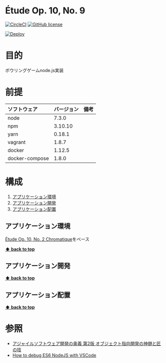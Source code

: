 Étude Op. 10, No. 9 
===================

[![CircleCI](https://circleci.com/gh/k2works/etude_op10_no9.svg?style=svg)](https://circleci.com/gh/k2works/etude_op10_no9)
[![GitHub license](https://img.shields.io/badge/license-MIT-blue.svg)](https://raw.githubusercontent.com/k2works/etude_op10_no6/master/LICENSE.txt)

[![Deploy](https://www.herokucdn.com/deploy/button.svg)](https://heroku.com/deploy)

# 目的 #
ボウリングゲームnode.js実装

# 前提 #
| ソフトウェア   | バージョン   | 備考        |
|:---------------|:-------------|:------------|
| node           |7.3.0    |             |
| npm            |3.10.10  |             |
| yarn           |0.18.1   |             |
| vagrant        |1.8.7    |             |
| docker         |1.12.5    |             |
| docker-compose |1.8.0    |             |

# 構成 #
1. [アプリケーション環境](#環境)
1. [アプリケーション開発](#開発)
1. [アプリケーション配置](#配置)

## アプリケーション環境
[Étude Op. 10, No. 2 Chromatique](https://github.com/k2works/etude-op10-no2)をベース

**[⬆ back to top](#構成)**

## アプリケーション開発
**[⬆ back to top](#構成)**

## アプリケーション配置
**[⬆ back to top](#構成)**

# 参照 #
+ [アジャイルソフトウェア開発の奥義 第2版 オブジェクト指向開発の神髄と匠の技](https://www.amazon.co.jp/%E3%82%A2%E3%82%B8%E3%83%A3%E3%82%A4%E3%83%AB%E3%82%BD%E3%83%95%E3%83%88%E3%82%A6%E3%82%A7%E3%82%A2%E9%96%8B%E7%99%BA%E3%81%AE%E5%A5%A5%E7%BE%A9-%E7%AC%AC2%E7%89%88-%E3%82%AA%E3%83%96%E3%82%B8%E3%82%A7%E3%82%AF%E3%83%88%E6%8C%87%E5%90%91%E9%96%8B%E7%99%BA%E3%81%AE%E7%A5%9E%E9%AB%84%E3%81%A8%E5%8C%A0%E3%81%AE%E6%8A%80-%E3%83%AD%E3%83%90%E3%83%BC%E3%83%88%E3%83%BBC%E3%83%BB%E3%83%9E%E3%83%BC%E3%83%81%E3%83%B3/dp/4797347783)
+ [How to debug ES6 NodeJS with VSCode](https://medium.com/@katopz/how-to-debug-es6-nodejs-with-vscode-8d00bd6c4f94#.g7xktr4ft)